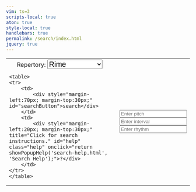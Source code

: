 ```yaml
---
vim: ts=3
scripts-local: true
aton: true
style-local: true
handlebars: true
permalink: /search/index.html
jquery: true
---
```



<style>

select {
	font-size: 1.25rem;
}

div#searchButton:hover,
.help:hover {
	background-color: #aa0000;
}

div#searchButton {
	background-color: #B19C5F;
	cursor: pointer;
	width:66px;
	border-radius: 1rem;
	font-family: Arial;
	color: #fafafa;
	padding: 0px 5px 0px 5px;
	text-decoration: none;
	margin-left: 1px;
	margin-right: 1px;
}

div.help {
	background-color: #B19C5F;
	cursor: pointer;
	width:16px;
	border-radius: 1rem;
	font-family: Arial;
	color: #fafafa;
	padding: 3px 5px 0px 8px;
	text-decoration: none;
	margin-left: 1px;
	margin-right: 1px;
}


</style>

<form action="#">
<table>
<tr>

<td>
	<span class="form-group">
		&nbsp;&nbsp;&nbsp;&nbsp;&nbsp;Repertory:
		<select onchange="doSearch()" id="repertory">
			<option value="Trm">Rime</option>
			<option value="Tsg">Gerusalemme</option>
			<option value="Tam">Aminta</option>
			<option disabled value="Tec">Ecloghe</option>
			<option value="Tri">Rinaldo</option>
			<option disabled value="Trt">Torrismondo</option>
			<option disabled value="Tco">G. conquistata</option>
			<option value="Trm,Tsg,Tam,Tri">All</option>
		</select>
	</span>

	<table>
	<tr>
		<td>
			<div style="margin-left:70px; margin-top:30px;" id="searchButton">search</div>
		</td>
		<td>
			<div style="margin-left:20px; margin-top:30px;" title="Click for search instructions." id="help" class="help" onclick="return showPopupHelp('search-help.html', 'Search Help');">?</div>
		</td>
	</tr>
	</table>
</td>

<td style="padding-left: 20px;">

<div class="form-group">
	<input autocomplete="off" id="pitch" type="text" class="form-control" placeholder="Enter pitch">
</div>

<div class="form-group">
	<input autocomplete="off" id="interval" type="text" class="form-control" placeholder="Enter interval">
</div>

<div class="form-group">
	<input autocomplete="off" id="rhythm" type="text" class="form-control" placeholder="Enter rhythm">
</div>

</td>

</tr>
</table>
</form>

<div style="margin-top:50px"></div>

<div id="summary"></div>

<div style="margin-top:20px"></div>
<div id="results"></div>




